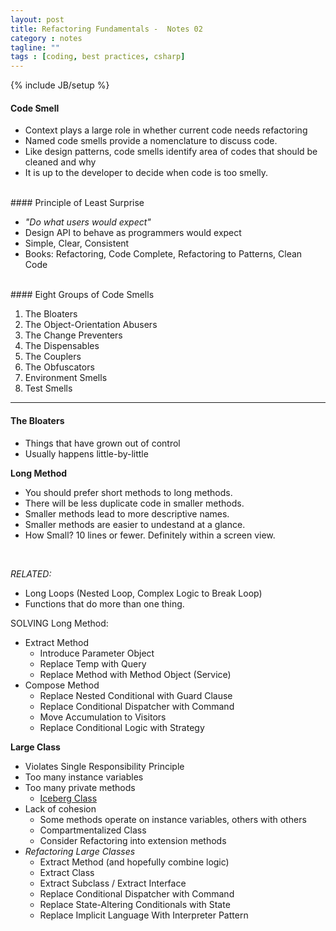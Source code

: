 ```yaml
---
layout: post
title: Refactoring Fundamentals -  Notes 02
category : notes
tagline: ""
tags : [coding, best practices, csharp]
---
```

{% include JB/setup %}

#### Code Smell

* Context plays a large role in whether current code needs refactoring
* Named code smells provide a nomenclature to discuss code.
* Like design patterns, code smells identify area of codes that should be cleaned and why
* It is up to the developer to decide when code is too smelly.

<br />
#### Principle of Least Surprise

* *"Do what users would expect"*
*  Design API to behave as programmers would expect
*  Simple, Clear, Consistent
*  Books: Refactoring, Code Complete, Refactoring to Patterns, Clean Code

<br />
#### Eight Groups of Code Smells

1. The Bloaters
2. The Object-Orientation Abusers
3. The Change Preventers
4. The Dispensables
5. The Couplers
6. The Obfuscators
7. Environment Smells
8. Test Smells

---
#### The Bloaters
* Things that have grown out of control
* Usually happens little-by-little 

**Long Method**
* You should prefer short methods to long methods.
* There will be less duplicate code in smaller methods.
* Smaller methods lead to more descriptive names.
* Smaller methods are easier to undestand at a glance.
* How Small? 10 lines or fewer. Definitely within a screen view. 

&nbsp;

*RELATED:* 
* Long Loops (Nested Loop, Complex Logic to Break Loop)
* Functions that do more than one thing.<br />

SOLVING Long Method:
* Extract Method
	* Introduce Parameter Object
	* Replace Temp with Query
	* Replace Method with Method Object (Service)
* Compose Method
	* Replace Nested Conditional with Guard Clause
	* Replace Conditional Dispatcher with Command
	* Move Accumulation to Visitors
	* Replace Conditional Logic with Strategy

**Large Class**
* Violates Single Responsibility Principle
* Too many instance variables
* Too many private methods
	* [Iceberg Class](http://deviq.com/iceberg-class)
* Lack of cohesion
	* Some methods operate on instance variables, others with others
	* Compartmentalized Class
	* Consider Refactoring into extension methods
* *Refactoring Large Classes*
	* Extract Method (and hopefully combine logic)
	* Extract Class
	* Extract Subclass / Extract Interface
	* Replace Conditional Dispatcher with Command
	* Replace State-Altering Conditionals with State
	* Replace Implicit Language With Interpreter Pattern